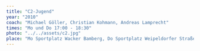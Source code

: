 ```yaml
---
title: "C2-Jugend"
year: "2010"
coach: "Michael Göller, Christian Kohmann, Andreas Lamprecht"
times: "Mo und Do 17:00 - 18:30"
photo: "../../assets/c2.jpg"
place: "Mo Sportplatz Wacker Bamberg, Do Sportplatz Weipeldorfer Straße"
---
```

